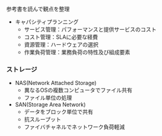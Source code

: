 参考書を読んで観点を整理


- キャパシティプランニング
    - サービス管理：パフォーマンスと提供サービスのコスト
    - コスト管理：SLAに必要な経費
    - 資源管理：ハードウェアの選択
    - 作業負荷管理：業務負荷の特性及び組成要素

### ストレージ

- NAS(Network Attached Storage)
    - 異なるOSの複数コンピュータでファイル共有
    - ファイル単位の処理
- SAN(Storage Area Network)
    - データをブロック単位で共有
    - 抗スループット
    - ファイバチャネルでネットワーク負荷軽減
    